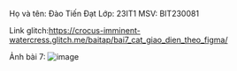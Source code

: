 Họ và tên: Đào Tiến Đạt
Lớp: 23IT1
MSV: BIT230081

Link glitch:https://crocus-imminent-watercress.glitch.me/baitap/bai7_cat_giao_dien_theo_figma/

Ảnh bài 7: 
![image](https://github.com/user-attachments/assets/67a67ae5-cdf7-4143-bb2c-3745dda8e9d0)
